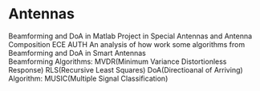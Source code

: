 # Antennas
Beamforming and DoA  in Matlab Project in Special Antennas and Antenna Composition ECE AUTH 
An analysis of how work some algorithms from Beamforming and DoA in Smart Antennas <br>
Beamforming Algorithms:
MVDR(Minimum Variance Distortionless Response)
RLS(Recursive Least Squares)
DoA(Directioanal of Arriving) Algorithm:
MUSIC(Multiple Signal Classification)
